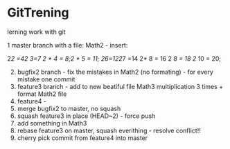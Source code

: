 # GitTrening
lerning work with git

1 master branch with a file: 
Math2 - insert:

2*2 =42 *3=7
2 * 4 = 8;2 * 5 = 11;
2*6=122*7  =14
2* 8 = 16
2 *8 = 18 2*  10 = 20;

2) bugfix2 branch - fix the mistakes in Math2 (no formating) - for every mistake one commit
3) feature3 branch - add to new beatiful file Math3 multiplication 3 times + format Math2 file
4) feature4 - 
5) merge bugfix2 to master, no squash
6) squash feature3 in place (HEAD~2) - force push
7) add something in Math3
8) rebase feature3 on master, squash everithing - resolve conflict!!
9) cherry pick commit from feature4 into master

